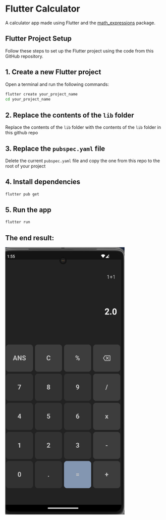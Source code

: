 # Flutter Calculator
A calculator app made using Flutter and the [math_expressions](https://pub.dev/packages/math_expressions) package.

## Flutter Project Setup

Follow these steps to set up the Flutter project using the code from this GitHub repository.

## 1. Create a new Flutter project

Open a terminal and run the following commands:

```bash
flutter create your_project_name
cd your_project_name
```

## 2. Replace the contents of the `lib` folder
Replace the contents of the `lib` folder with the contents of the `lib` folder in this github repo

## 3. Replace the `pubspec.yaml` file
Delete the current `pubspec.yaml` file and copy the one from this repo to the root of your project

## 4. Install dependencies

```bash
flutter pub get
```

## 5. Run the app

```bash
flutter run
```

## The end result:
![Output Image](output.png)
